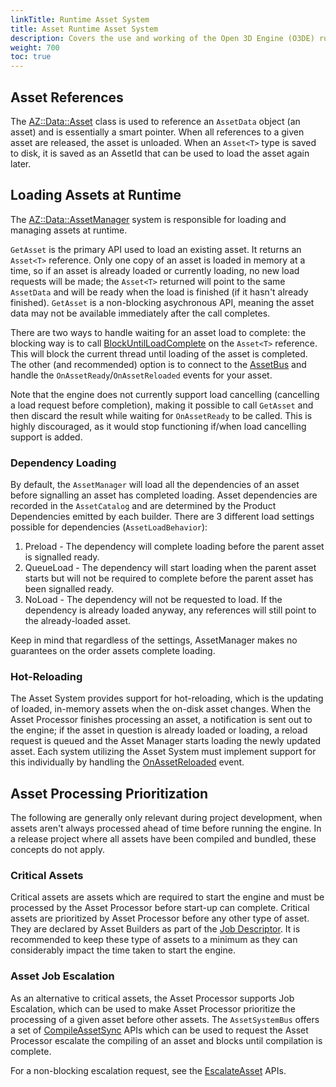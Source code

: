 ```yaml
---
linkTitle: Runtime Asset System
title: Asset Runtime Asset System
description: Covers the use and working of the Open 3D Engine (O3DE) runtime asset system.
weight: 700
toc: true
---
```


## Asset References

The [AZ::Data::Asset](https://github.com/o3de/o3de/blob/development/Code/Framework/AzCore/AzCore/Asset/AssetCommon.h#L293) class is used to reference an `AssetData` object (an asset) and is essentially a smart pointer.  When all references to a given asset are released, the asset is unloaded.  When an `Asset<T>` type is saved to disk, it is saved as an AssetId that can be used to load the asset again later.


## Loading Assets at Runtime

The [AZ::Data::AssetManager](https://github.com/o3de/o3de/blob/development/Code/Framework/AzCore/AzCore/Asset/AssetManager.h#L136) system is responsible for loading and managing assets at runtime.


`GetAsset` is the primary API used to load an existing asset.  It returns an `Asset<T>` reference.  Only one copy of an asset is loaded in memory at a time, so if an asset is already loaded or currently loading, no new load requests will be made; the `Asset<T>` returned will point to the same `AssetData` and will be ready when the load is finished (if it hasn't already finished).  `GetAsset` is a non-blocking asychronous API, meaning the asset data may not be available immediately after the call completes.

There are two ways to handle waiting for an asset load to complete: the blocking way is to call [BlockUntilLoadComplete](https://github.com/o3de/o3de/blob/18205539abf1b1d2eb3959c0a1c42a3eea16a455/Code/Framework/AzCore/AzCore/Asset/AssetCommon.h#L387) on the `Asset<T>` reference.  This will block the current thread until loading of the asset is completed.  The other (and recommended) option is to connect to the [AssetBus](https://github.com/o3de/o3de/blob/18205539abf1b1d2eb3959c0a1c42a3eea16a455/Code/Framework/AzCore/AzCore/Asset/AssetCommon.h#L527) and handle the `OnAssetReady`/`OnAssetReloaded` events for your asset.

Note that the engine does not currently support load cancelling (cancelling a load request before completion), making it possible to call `GetAsset` and then discard the result while waiting for `OnAssetReady` to be called.  This is highly discouraged, as it would stop functioning if/when load cancelling support is added.


### Dependency Loading

By default, the `AssetManager` will load all the dependencies of an asset before signalling an asset has completed loading.  Asset dependencies are recorded in the `AssetCatalog` and are determined by the Product Dependencies emitted by each builder.  There are 3 different load settings possible for dependencies (`AssetLoadBehavior`):
1. Preload - The dependency will complete loading before the parent asset is signalled ready.
2. QueueLoad - The dependency will start loading when the parent asset starts but will not be required to complete before the parent asset has been signalled ready.
3. NoLoad - The dependency will not be requested to load.  If the dependency is already loaded anyway, any references will still point to the already-loaded asset.

Keep in mind that regardless of the settings, AssetManager makes no guarantees on the order assets complete loading.

### Hot-Reloading

The Asset System provides support for hot-reloading, which is the updating of loaded, in-memory assets when the on-disk asset changes.  When the Asset Processor finishes processing an asset, a notification is sent out to the engine; if the asset in question is already loaded or loading, a reload request is queued and the Asset Manager starts loading the newly updated asset.  Each system utilizing the Asset System must implement support for this individually by handling the [OnAssetReloaded](https://github.com/o3de/o3de/blob/18205539abf1b1d2eb3959c0a1c42a3eea16a455/Code/Framework/AzCore/AzCore/Asset/AssetCommon.h#L603) event.

## Asset Processing Prioritization

The following are generally only relevant during project development, when assets aren't always processed ahead of time before running the engine.  In a release project where all assets have been compiled and bundled, these concepts do not apply.

### Critical Assets

Critical assets are assets which are required to start the engine and must be processed by the Asset Processor before start-up can complete.  Critical assets are prioritized by Asset Processor before any other type of asset.  They are declared by Asset Builders as part of the [Job Descriptor](https://github.com/o3de/o3de/blob/18205539abf1b1d2eb3959c0a1c42a3eea16a455/Code/Tools/AssetProcessor/AssetBuilderSDK/AssetBuilderSDK/AssetBuilderSDK.h#L446).  It is recommended to keep these type of assets to a minimum as they can considerably impact the time taken to start the engine.

### Asset Job Escalation

As an alternative to critical assets, the Asset Processor supports Job Escalation, which can be used to make Asset Processor prioritize the processing of a given asset before other assets.  The `AssetSystemBus` offers a set of [CompileAssetSync](https://github.com/o3de/o3de/blob/18205539abf1b1d2eb3959c0a1c42a3eea16a455/Code/Framework/AzFramework/AzFramework/Asset/AssetSystemBus.h#L199) APIs which can be used to request the Asset Processor escalate the compiling of an asset and blocks until compilation is complete.

For a non-blocking escalation request, see the [EscalateAsset](https://github.com/o3de/o3de/blob/18205539abf1b1d2eb3959c0a1c42a3eea16a455/Code/Framework/AzFramework/AzFramework/Asset/AssetSystemBus.h#L248) APIs.